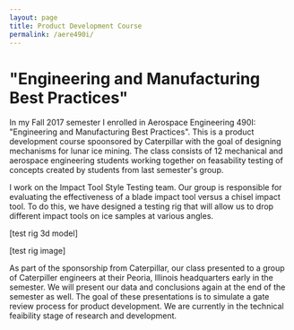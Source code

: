 ```yaml
---
layout: page
title: Product Development Course
permalink: /aere490i/
---
```


# "Engineering and Manufacturing Best Practices"

In my Fall 2017 semester I enrolled in Aerospace Engineering 490I: "Engineering and Manufacturing Best Practices". This is a product development course spoonsored by Caterpillar with the goal of designing mechanisms for lunar ice mining. The class consists of 12 mechanical and aerospace engineering students working together on feasability testing of concepts created by students from last semester's group.

I work on the Impact Tool Style Testing team. Our group is responsible for evaluating the effectiveness of a blade impact tool versus a chisel impact tool. To do this, we have designed a testing rig that will allow us to drop different impact tools on ice samples at various angles. 

[test rig 3d model]

[test rig image]

As part of the sponsorship from Caterpillar, our class presented to a group of Caterpiller engineers at their Peoria, Illinois headquarters early in the semester. We will present our data and conclusions again at the end of the semester as well. The goal of these presentations is to simulate a gate review process for product development. We are currently in the technical feaibility stage of research and development. 
